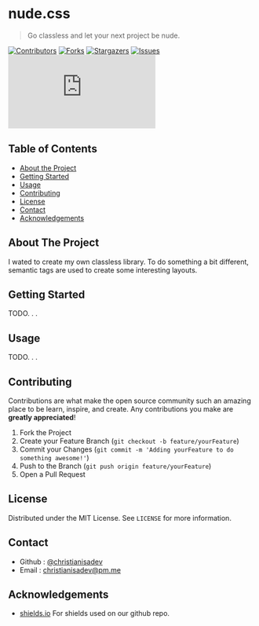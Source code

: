 # nude.css
> Go classless and let your next project be nude.

[![Contributors][contributors-shield]][contributors-url]
[![Forks][forks-shield]][forks-url]
[![Stargazers][stars-shield]][stars-url]
[![Issues][issues-shield]][issues-url]
[![License][license-shield]][license-url]

## Table of Contents

* [About the Project](#about-the-project)
* [Getting Started](#getting-started)
* [Usage](#usage)
* [Contributing](#contributing)
* [License](#license)
* [Contact](#contact)
* [Acknowledgements](#acknowledgements)

## About The Project

I wated to create my own classless library. To do something a bit different, semantic tags are used to create some interesting layouts.

## Getting Started

TODO. . . 

## Usage

TODO. . .

## Contributing

Contributions are what make the open source community such an amazing place to be learn, inspire, and create. Any contributions you make are **greatly appreciated**!

1. Fork the Project
2. Create your Feature Branch (`git checkout -b feature/yourFeature`)
3. Commit your Changes (`git commit -m 'Adding yourFeature to do something awesome!'`)
4. Push to the Branch (`git push origin feature/yourFeature`)
5. Open a Pull Request

## License

Distributed under the MIT License. See `LICENSE` for more information.

## Contact

* Github : [@christianisadev](https://github.com/christianisadev)
* Email : christianisadev@pm.me

## Acknowledgements

* [shields.io](https://shields.io/) For shields used on our github repo.

[contributors-shield]: https://img.shields.io/github/contributors/christianisadev/nude.css.svg?style=for-the-badge
[contributors-url]: https://github.com/christianisadev/nude.css/graphs/contributors
[forks-shield]: https://img.shields.io/github/forks/christianisadev/nude.css.svg?style=for-the-badge
[forks-url]: https://github.com/christianisadev/nude.css/network/members
[stars-shield]: https://img.shields.io/github/stars/christianisadev/nude.css.svg?style=for-the-badge
[stars-url]: https://github.com/ochristianisadev/nude.css/stargazers
[issues-shield]: https://img.shields.io/github/issues/christianisadev/nude.css.svg?style=for-the-badge
[issues-url]: https://github.com/christianisadev/nude.css/issues
[license-shield]: https://img.shields.io/github/license/christianisadev/nude.css?style=for-the-badge
[license-url]: https://github.com/christianisadev/nude.css/blob/master/LICENSE